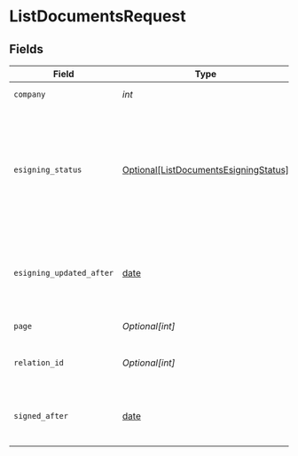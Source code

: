 # ListDocumentsRequest


## Fields

| Field                                                                                           | Type                                                                                            | Required                                                                                        | Description                                                                                     |
| ----------------------------------------------------------------------------------------------- | ----------------------------------------------------------------------------------------------- | ----------------------------------------------------------------------------------------------- | ----------------------------------------------------------------------------------------------- |
| `company`                                                                                       | *int*                                                                                           | :heavy_check_mark:                                                                              | Id of the company                                                                               |
| `esigning_status`                                                                               | [Optional[ListDocumentsEsigningStatus]](../../models/operations/listdocumentsesigningstatus.md) | :heavy_minus_sign:                                                                              | Return documents currently having this status in the eSigning process, can be comma separated   |
| `esigning_updated_after`                                                                        | [date](https://docs.python.org/3/library/datetime.html#date-objects)                            | :heavy_minus_sign:                                                                              | Return documents where e-signing was updated after the given date                               |
| `page`                                                                                          | *Optional[int]*                                                                                 | :heavy_minus_sign:                                                                              | The page to retrieve                                                                            |
| `relation_id`                                                                                   | *Optional[int]*                                                                                 | :heavy_minus_sign:                                                                              | Return documents linked to a relation                                                           |
| `signed_after`                                                                                  | [date](https://docs.python.org/3/library/datetime.html#date-objects)                            | :heavy_minus_sign:                                                                              | Return documents e-signed after the given date                                                  |